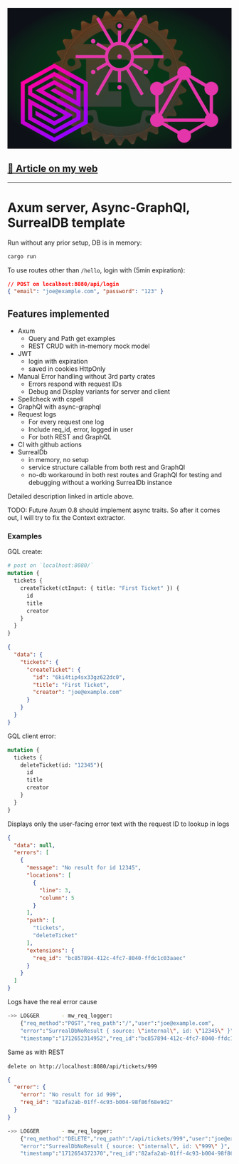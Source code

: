 <p align="center">
    <img src="assets/logo.png" />
</p>

## [📜️ Article on my web](https://radim.xyz/project/axum-template/)

---

# Axum server, Async-GraphQl, SurrealDB template

Run without any prior setup, DB is in memory:

```sh
cargo run
```

To use routes other than `/hello`, login with (5min expiration):

```json
// POST on localhost:8080/api/login
{ "email": "joe@example.com", "password": "123" }
```

## Features implemented

- Axum
  - Query and Path get examples
  - REST CRUD with in-memory mock model
- JWT
  - login with expiration
  - saved in cookies HttpOnly
- Manual Error handling without 3rd party crates
  - Errors respond with request IDs
  - Debug and Display variants for server and client
- Spellcheck with cspell
- GraphQl with async-graphql
- Request logs
  - For every request one log
  - Include req_id, error, logged in user
  - For both REST and GraphQL
- CI with github actions
- SurrealDb
  - in memory, no setup
  - service structure callable from both rest and GraphQl
  - no-db workaround in both rest routes and GraphQl for testing and debugging
    without a working SurrealDb instance

Detailed description linked in article above.

TODO: Future Axum 0.8 should implement async traits. So after it comes out, I
will try to fix the Context extractor.

### Examples

GQL create:

```graphql
# post on `localhost:8080/`
mutation {
  tickets {
    createTicket(ctInput: { title: "First Ticket" }) {
      id
      title
      creator
    }
  }
}
```

```json
{
  "data": {
    "tickets": {
      "createTicket": {
        "id": "6ki4tip4sx33gz622dc0",
        "title": "First Ticket",
        "creator": "joe@example.com"
      }
    }
  }
}
```

GQL client error:

```graphql
mutation {
  tickets {
    deleteTicket(id: "12345"){
      id
      title
      creator
    }
  }
}
```

Displays only the user-facing error text with the request ID to lookup in logs

```json
{
  "data": null,
  "errors": [
    {
      "message": "No result for id 12345",
      "locations": [
        {
          "line": 3,
          "column": 5
        }
      ],
      "path": [
        "tickets",
        "deleteTicket"
      ],
      "extensions": {
        "req_id": "bc857894-412c-4fc7-8040-ffdc1c03aaec"
      }
    }
  ]
}
```

Logs have the real error cause

```bash
->> LOGGER       - mw_req_logger:
    {"req_method":"POST","req_path":"/","user":"joe@example.com",
    "error":"SurrealDbNoResult { source: \"internal\", id: \"12345\" }",
    "timestamp":"1712652314952","req_id":"bc857894-412c-4fc7-8040-ffdc1c03aaec"}
```

Same as with REST

`delete on http://localhost:8080/api/tickets/999`

```json
{
  "error": {
    "error": "No result for id 999",
    "req_id": "82afa2ab-01ff-4c93-b004-98f86f68e9d2"
  }
}
```

```bash
->> LOGGER       - mw_req_logger:
    {"req_method":"DELETE","req_path":"/api/tickets/999","user":"joe@example.com",
    "error":"SurrealDbNoResult { source: \"internal\", id: \"999\" }",
    "timestamp":"1712654372370","req_id":"82afa2ab-01ff-4c93-b004-98f86f68e9d2"}
```
